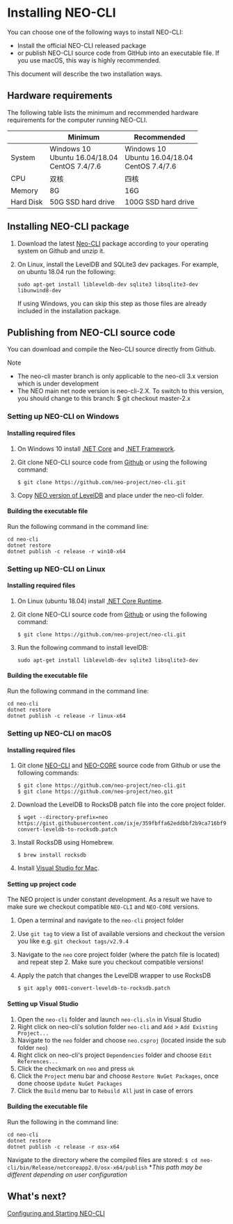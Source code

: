 # Installing NEO-CLI

You can choose one of the following ways to install NEO-CLI:

- Install the official NEO-CLI released package
- or publish NEO-CLI source code from GitHub into an executable file. If you use macOS, this way is highly recommended.

This document will describe the two installation ways.

## Hardware requirements

The following table lists the minimum and recommended hardware requirements for the computer running NEO-CLI.

|           | Minimum                                              | Recommended                                          |
| --------- | ---------------------------------------------------- | ---------------------------------------------------- |
| System    | Windows 10<br/>Ubuntu 16.04/18.04<br/>CentOS 7.4/7.6 | Windows 10<br/>Ubuntu 16.04/18.04<br/>CentOS 7.4/7.6 |
| CPU       | 双核                                                 | 四核                                                 |
| Memory    | 8G                                                   | 16G                                                  |
| Hard Disk | 50G SSD hard drive                                   | 100G SSD hard drive                                  |

## Installing NEO-CLI package

1. Download the latest [Neo-CLI](https://github.com/neo-project/neo-cli/releases) package according to your operating system on Github and unzip it.

2. On Linux, install the LevelDB and SQLite3 dev packages. For example, on ubuntu 18.04 run the following:

   ```
   sudo apt-get install libleveldb-dev sqlite3 libsqlite3-dev libunwind8-dev
   ```

   If using Windows, you can skip this step as those files are already included in the installation package.

## Publishing from NEO-CLI source code

You can download and compile the Neo-CLI source directly from Github.

> [!Note] 
>
> - The neo-cli master branch is only applicable to the neo-cli 3.x version which is under development
> - The NEO main net node version is neo-cli-2.X. To switch to this version, you should change to this branch: $ git checkout master-2.x

### Setting up NEO-CLI on Windows

#### Installing required files

1. On Windows 10 install [.NET Core](<https://www.microsoft.com/net/download/windows>) and [.NET Framework](https://www.microsoft.com/net/download/windows).
   
2. Git clone NEO-CLI source code from [Github](https://github.com/neo-project/neo-cli.git) or using the following command:

   ```
   $ git clone https://github.com/neo-project/neo-cli.git
   ```

3. Copy [NEO version of LevelDB](https://github.com/neo-project/leveldb) and place under the neo-cli folder.


#### Building the executable file

Run the following command in the command line:

```
cd neo-cli
dotnet restore
dotnet publish -c release -r win10-x64
```

### Setting up NEO-CLI on Linux

#### Installing required files

1. On Linux (ubuntu 18.04) install [.NET Core Runtime](https://www.microsoft.com/net/download/linux).

2. Git clone NEO-CLI source code from [Github](https://github.com/neo-project/neo-cli.git) or using the following command:

   ```
   $ git clone https://github.com/neo-project/neo-cli.git
   ```

3. Run the following command to install levelDB:

   ```
   sudo apt-get install libleveldb-dev sqlite3 libsqlite3-dev
   ```

#### Building the executable file

Run the following command in the command line:

```
cd neo-cli
dotnet restore
dotnet publish -c release -r linux-x64
```

### Setting up NEO-CLI on macOS

#### Installing required files

1. Git clone [NEO-CLI](https://github.com/neo-project/neo-cli.git) and [NEO-CORE](https://github.com/neo-project/neo.git) source code from Github or use the following commands:

   ```
   $ git clone https://github.com/neo-project/neo-cli.git
   $ git clone https://github.com/neo-project/neo.git
   ```
2. Download the LevelDB to RocksDB patch file into the core project folder.
  
   ```
   $ wget --directory-prefix=neo https://gist.githubusercontent.com/ixje/359fbffa62eddbbf2b9ca716bf958487/raw/f402fb76edb2767c22e5d65847347bf8dae6d7bd/0001-convert-leveldb-to-rocksdb.patch
   ```

3. Install RocksDB using Homebrew.

   ```
   $ brew install rocksdb
   ```

4. Install [Visual Studio for Mac](https://www.visualstudio.com/vs/mac/).

#### Setting up project code
The NEO project is under constant development. As a result we have to make sure we checkout compatible `NEO-CLI` and `NEO-CORE` versions.

1. Open a terminal and navigate to the `neo-cli` project folder
2. Use `git tag` to view a list of available versions and checkout the version you like e.g. `git checkout tags/v2.9.4`
3. Navigate to the `neo` core project folder (where the patch file is located) and repeat step 2. Make sure you checkout compatible versions!
4. Apply the patch that changes the LevelDB wrapper to use RocksDB

   ```
   $ git apply 0001-convert-leveldb-to-rocksdb.patch
   ```

#### Setting up Visual Studio

1. Open the `neo-cli` folder and launch `neo-cli.sln` in Visual Studio
2. Right click on neo-cli's solution folder `neo-cli` and `Add` > `Add Existing Project...`
3. Navigate to the `neo` folder and choose `neo.csproj` (located inside the sub folder `neo`)
4. Right click on neo-cli's project `Dependencies` folder and choose `Edit References...`
5. Click the checkmark on `neo` and press `ok`
6. Click the `Project` menu bar and choose `Restore NuGet Packages`, once done choose `Update NuGet Packages`
7. Click the `Build` menu bar to `Rebuild All` just in case of errors

#### Building the executable file

Run the following in the command line:

```
cd neo-cli
dotnet restore
dotnet publish -c release -r osx-x64
```

Navigate to the directory where the compiled files are stored:
`$ cd neo-cli/bin/Release/netcoreapp2.0/osx-x64/publish`
**This path may be different depending on user configuration*

## What's next?

[Configuring and Starting NEO-CLI](config.md)